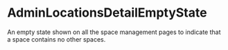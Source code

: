 # AdminLocationsDetailEmptyState

An empty state shown on all the space management pages to indicate that a space contains no other
spaces.
